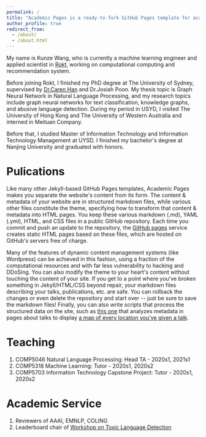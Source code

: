 ```yaml
---
permalink: /
title: "Academic Pages is a ready-to-fork GitHub Pages template for academic personal websites"
author_profile: true
redirect_from: 
  - /about/
  - /about.html
---
```


My name is Kunze Wang, who is currently a machine learning engineer and applied scientist in [Rokt](https://www.rokt.com/), working on computational computing and recommendation system.

Before joining Rokt, I finished my PhD degree at The University of Sydney, supervised by [Dr.Caren Han](https://drcarenhan.github.io/) and Dr.Josiah Poon. My thesis topic is Graph Neural Network in Natural Language Processing, and my research topics include graph neural networks for text classification, knowledge graphs, and abusive language detection. During my period in USYD, I visited The University of Hong Kong and The University of Western Australia and interned in Meituan Company.

Before that, I studied Master of Information Technology and Information Technology Management at UYSD. I finished my bachelor's degree at Nanjing University and graduated with honors.

Pulications
======
Like many other Jekyll-based GitHub Pages templates, Academic Pages makes you separate the website's content from its form. The content & metadata of your website are in structured markdown files, while various other files constitute the theme, specifying how to transform that content & metadata into HTML pages. You keep these various markdown (.md), YAML (.yml), HTML, and CSS files in a public GitHub repository. Each time you commit and push an update to the repository, the [GitHub pages](https://pages.github.com/) service creates static HTML pages based on these files, which are hosted on GitHub's servers free of charge.

Many of the features of dynamic content management systems (like Wordpress) can be achieved in this fashion, using a fraction of the computational resources and with far less vulnerability to hacking and DDoSing. You can also modify the theme to your heart's content without touching the content of your site. If you get to a point where you've broken something in Jekyll/HTML/CSS beyond repair, your markdown files describing your talks, publications, etc. are safe. You can rollback the changes or even delete the repository and start over -- just be sure to save the markdown files! Finally, you can also write scripts that process the structured data on the site, such as [this one](https://github.com/academicpages/academicpages.github.io/blob/master/talkmap.ipynb) that analyzes metadata in pages about talks to display [a map of every location you've given a talk](https://academicpages.github.io/talkmap.html).

Teaching
======
1. COMP5046 Natural Language Processing: Head TA - 2020s1, 2021s1
2. COMP5318 Machine Learning: Tutor - 2020s1, 2020s2
3. COMP5703 Information Technology Capstone Project: Tutor - 2020s1, 2020s2

Academic Service
======
1. Reviewers of AAAI, EMNLP, COLING
2. Leaderboard chair of [Workshop on Toxic Language Detection](https://tld2022.github.io/)
